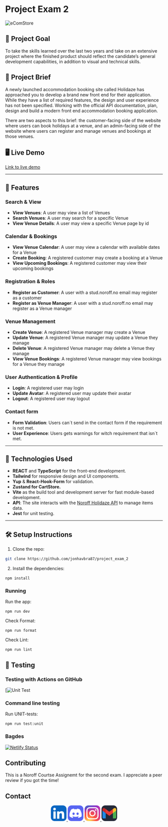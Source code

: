 # Project Exam 2

![eComStore](https://postimg.cc/Ty8nrBqM)

## 🎯 **Project Goal**

To take the skills learned over the last two years and take on an extensive project where the finished product should reflect the candidate’s general development capabilities, in addition to visual and technical skills.

## 📝 **Project Brief**

A newly launched accommodation booking site called Holidaze has approached you to develop a brand new front end for their application. While they have a list of required features, the design and user experience has not been specified. Working with the official API documentation, plan, design and build a modern front end accommodation booking application.

There are two aspects to this brief: the customer-facing side of the website where users can book holidays at a venue, and an admin-facing side of the website where users can register and manage venues and bookings at those venues.

## 🖥️ **Live Demo**

[Link to live demo](https://pe2-jahb.netlify.app/)

---

## 🔧 **Features**

### Search & View

- **View Venues**: A user may view a list of Venues
- **Search Venues**: A user may search for a specific Venue
- **View Venue Details**: A user may view a specific Venue page by id

### Calendar & Bookings

- **View Venue Calendar**: A user may view a calendar with available dates for a Venue
- **Create Booking**: A registered customer may create a booking at a Venue
- **View Upcoming Bookings**: A registered customer may view their upcoming bookings

### Registration & Roles

- **Register as Customer**: A user with a stud.noroff.no email may register as a customer
- **Register as Venue Manager**: A user with a stud.noroff.no email may register as a Venue manager

### Venue Management

- **Create Venue**: A registered Venue manager may create a Venue
- **Update Venue**: A registered Venue manager may update a Venue they manage
- **Delete Venue**: A registered Venue manager may delete a Venue they manage
- **View Venue Bookings**: A registered Venue manager may view bookings for a Venue they manage

### User Authentication & Profile

- **Login**: A registered user may login
- **Update Avatar**: A registered user may update their avatar
- **Logout**: A registered user may logout

### Contact form

- **Form Validation**: Users can´t send in the contact form if the requirement is not met.
- **User Experience**: Users gets warnings for witch requirement that isn´t met.

---

## 🚀 **Technologies Used**

- **REACT** and **TypeScript** for the front-end development.
- **Tailwind** for responsive design and UI components.
- **Yup** & **React-Hook-Form** for validation.
- **Zustand for CartStore.**
- **Vite** as the build tool and development server for fast module-based development.
- **API**: The site interacts with the [Noroff Holidaze API](https://docs.noroff.dev/docs/v2) to manage items data.
- **Jest** for unit testing.

---

## 🛠️ **Setup Instructions**

1. Clone the repo:

```bash
git clone https://github.com/jonhavbra87/project_exam_2
```

2. Install the dependencies:

```
npm install
```

### Running

Run the app:

```
npm run dev
```

Check Format:

```
npm run format
```

Check Lint:

```
npm run lint
```

## 🧪 **Testing**

### Testing with Actions on GitHub

[![Unit Test]()

### Command line testing

Run UNIT-tests:

```
npm run test:unit
```

### Bagdes

[![Netlify Status](https://api.netlify.com/api/v1/badges/fef0fdc0-ba82-4823-834c-796f5b22d2ce/deploy-status)](https://app.netlify.com/sites/pe2-jahb/deploys)

## Contributing

This is a Noroff Courtse Assignemt for the second exam. I appreciate a peer review if you got the time!

## Contact

<p align="center">
  <a href="https://no.linkedin.com/in/jon-are-haver%C3%A5en-bratt%C3%A5s-5a3805262?trk=people-guest_people_search-card">
    <img src="https://raw.githubusercontent.com/tandpfun/skill-icons/65dea6c4eaca7da319e552c09f4cf5a9a8dab2c8/icons/LinkedIn.svg" width="50" > 
  </a>
  <a href="https://www.discord.com">
    <img src="https://raw.githubusercontent.com/tandpfun/skill-icons/65dea6c4eaca7da319e552c09f4cf5a9a8dab2c8/icons/Discord.svg" width="50" > 
  </a>
  <a href="https://www.instagram.com/jonareb87?igsh=MTAwdDEzZHFwMWFjbQ%3D%3D&utm_source=qr">
    <img src="https://raw.githubusercontent.com/tandpfun/skill-icons/65dea6c4eaca7da319e552c09f4cf5a9a8dab2c8/icons/Instagram.svg" width="50" > 
  </a>
  <a href="mailto:mail@kongsvinger-it.no">
    <img src="https://raw.githubusercontent.com/tandpfun/skill-icons/65dea6c4eaca7da319e552c09f4cf5a9a8dab2c8/icons/Gmail-Dark.svg" width="50" > 
  </a>
</p>
